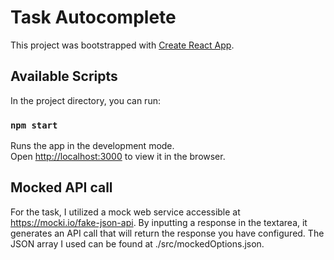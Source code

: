 # Task Autocomplete

This project was bootstrapped with [Create React App](https://github.com/facebook/create-react-app).

## Available Scripts

In the project directory, you can run:

### `npm start`

Runs the app in the development mode.\
Open [http://localhost:3000](http://localhost:3000) to view it in the browser.


## Mocked API call

For the task, I utilized a mock web service accessible at https://mocki.io/fake-json-api.
By inputting a response in the textarea, it generates an API call that will return the response you have configured.
The JSON array I used can be found at ./src/mockedOptions.json.
